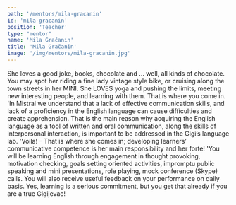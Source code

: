 ```yaml
---
path: '/mentors/mila-gracanin'
id: 'mila-gracanin'
position: 'Teacher'
type: "mentor"
name: 'Mila Gračanin'
title: 'Mila Gračanin'
image: '/img/mentors/mila-gracanin.jpg'
---
```


She loves a good joke, books, chocolate and ... well, all kinds of chocolate. You may spot her riding a fine lady vintage style bike, or cruising along the town streets in her MINI. She LOVES yoga and pushing the limits, meeting new interesting people, and learning with them. That is where you come in.
'In Mistral we understand that a lack of effective communication skills, and lack of a proficiency in the English language can cause  difficulties and create apprehension. That is the main reason why acquiring the English language as a tool of written and oral communication, along the skills of interpersonal interaction, is important to be addressed in the Gigi’s language lab.
'Voila! – That is where she comes in; developing learners’ communicative competence is her main responsibility and her forte!
'You will be learning English through engagement in thought provoking, motivation checking, goals setting oriented activities, impromptu public speaking and mini presentations, role playing, mock conference (Skype) calls. You will also receive useful feedback on your performance on daily basis. Yes, learning is a serious commitment, but you get that already if you are a true Gigijevac!
